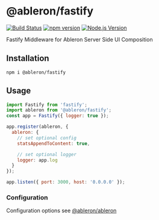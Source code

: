 # @ableron/fastify

[![Build Status](https://github.com/ableron/ableron/actions/workflows/ableron-fastify.yml/badge.svg)](https://github.com/ableron/ableron/actions/workflows/ableron-fastify.yml)
[![npm version](https://badge.fury.io/js/@ableron%2Ffastify.svg)](https://badge.fury.io/js/@ableron%2Ffastify)
[![Node.js Version](https://img.shields.io/badge/Node.js-18+-4EB1BA.svg)](https://nodejs.org/docs/latest-v18.x/api/)

Fastify Middleware for Ableron Server Side UI Composition

## Installation

```shell
npm i @ableron/fastify
```

## Usage

```js
import Fastify from 'fastify';
import ableron from '@ableron/fastify';
const app = Fastify({ logger: true });

app.register(ableron, {
  ableron: {
    // set optional config
    statsAppendToContent: true,

    // set optional logger
    logger: app.log
  }
});

app.listen({ port: 3000, host: '0.0.0.0' });
```

### Configuration

Configuration options see [@ableron/ableron](https://github.com/ableron/ableron/blob/main/ableron-js/README.md#configuration)
